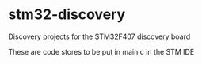# stm32-discovery
Discovery projects for the STM32F407 discovery board

These are code stores to be put in main.c in the STM IDE
